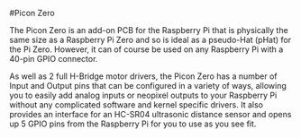 <!--
---
name: Picon Zero
class: board
type: motor
formfactor: pHAT
manufacturer: 4tronix
description: A robot controller board for the Raspberry Pi
url: http://4tronix.co.uk/piconzero/
buy: http://4tronix.co.uk/store/index.php?rt=product/product&product_id=552
image: '4tronix-picon-zero.png'
pincount: 40
eeprom: no
power:
  '2':
ground:
  '6':
  '9':
  '14':
  '20':
  '25':
  '30':
  '34':
  '39':
pin:
  '3':
    mode: i2c
  '5':
    mode: i2c
  '38':
    name: Ultrasonic
    mode: input/output
i2c:
  '0x22':
    name: PiconZero
    device: ATMega328
-->
#Picon Zero

The Picon Zero is an add-on PCB for the Raspberry Pi that is physically the same size as a Raspberry Pi Zero and so is ideal as a pseudo-Hat (pHat) for the Pi Zero. However, it can of course be used on any Raspberry Pi with a 40-pin GPIO connector.

As well as 2 full H-Bridge motor drivers, the Picon Zero has a number of Input and Output pins that can be configured in a variety of ways, allowing you to easily add analog inputs or neopixel outputs to your Raspberry Pi without any complicated software and kernel specific drivers. It also provides an interface for an HC-SR04 ultrasonic distance sensor and opens up 5 GPIO pins from the Raspberry Pi for you to use as you see fit.
